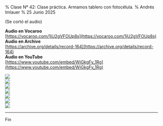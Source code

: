 % Clase Nº 42: Clase práctica. Armamos tablero con fotocélula.
% Andrés Imlauer
% 25 Junio 2025

(Se cortó el audio)    
    
**Audio en Vocaroo**    
[https://vocaroo.com/1jU2gVFOUp8s](https://vocaroo.com/1jU2gVFOUp8s)    
**Audio en Archive**    
[https://archive.org/details/record-164](https://archive.org/details/record-164)    
**Audio en YouTube**    
[https://www.youtube.com/embed/WiGkgFy_1Rg](https://www.youtube.com/embed/WiGkgFy_1Rg)    
    
![](https://blogger.googleusercontent.com/img/b/R29vZ2xl/AVvXsEis_T31YlKVBdeIikaXZxgr43CTgWQOMRSBQc2M7CbJvcqqbySmYizBvPIJWkI2YWX42j-cAIJEJozDJ_AfUw3PjAaU0Y21189Dk0KQQFrtf5eAppQGl7hiCGiTEDh7TQ0_3BQ8wJeM7_hsQJW2hU2QvPYSi_Uw5pG_LbeEIvsGHjUsGxHJjc2BcDNbgv4/s4160/IMG_20250624_201423579.jpg)    
![](https://blogger.googleusercontent.com/img/b/R29vZ2xl/AVvXsEgec1Tb7cAHNYSU49SdUtlOGGjwUd5pKseYBP16boPZphNgr52W_g04AMCAvYvCME8NO5BEuF1Y6D8KBUhxGVHHi7FhsK_KAxZTx_vCK805vaRKV1VPv8gSiXkvzriJ7CgtOaOkbG5WK0dH98jCgz1e66ge6ZTSUU7g0jeg6RqZr8kC44T64yS62CEkoYc/s4160/IMG_20250624_201035822.jpg)    
![](https://blogger.googleusercontent.com/img/b/R29vZ2xl/AVvXsEiomxIr7icnIqCdldavvx_9Fj61n73DIiegt_Lf5usvgbFjoGCruaG2UW6tsGgSlGZ3RmVSIU-qMx45QaRZ9vDGWIvPArxc2gLVYT35M1w8ACWpvF3bZ0rZ6415SNZnm2pR3Qr5w-vFE9I9mtpNN0YkhtRpHdVEEOmiEUWsJs5PzSBrMNRA5Dh8uiZDtoE/s4160/IMG_20250624_200840915.jpg)    
![](https://blogger.googleusercontent.com/img/b/R29vZ2xl/AVvXsEhulDHy2cJWOaZnil2OUsWYMMchQDm9Cjarmj3mq9cqJ5WskcNccIZqkIgkkmOgZuYmh38dmENOrcI9IOsTiW4ggjm9EyRBAfNOwWcNHkxK0pDWrebO6ImwCdj7CjFHqxoz00AGewJD7EVmuqNimkeuaN0V9Fk3dOlQvaiYF7U-Z_Ba1yMX7Y8Q4SEp4g8/s4160/IMG_20250624_200829137.jpg)    
![](https://blogger.googleusercontent.com/img/b/R29vZ2xl/AVvXsEjP9FJEc6tTjK_oWK8gjBx2BLlAJ5DiY6Gi15Qgbot4H6zSXH4MCe6WpZe7TgnBll_Q36kmdT7oMhqNHWf26iyzYNEkPoWJTeaNA6H7k8ge0VGwD_lyX9aeukyM_scPxd9PEd17151Rvua8gGiGwcBSi_TOSi9uWBfcIrDxIsIA4aSg-zV4og7D2F_4p-4/s4160/IMG_20250624_192705593.jpg)    
![](https://blogger.googleusercontent.com/img/b/R29vZ2xl/AVvXsEijI7TilF6nf9mS6RVAVO8Mu-H3V43MqCeiTBonKFhimWYKmKj5zGv3ByxAUv9EGOoryMY4V_9ZRbia0NGbJ5LnWPVJ_HLxHDv9Gs8cSKzQit2q_w8SZU9VRXh07gdxCyKMV-Fok2Qx018m4bEWTqRQVxQrRY8u4tW6NgO0BMdIQFz8-ITjXloiK-4njFY/s4160/IMG_20250624_192703831.jpg)    
![](https://blogger.googleusercontent.com/img/b/R29vZ2xl/AVvXsEgpm97oHlAJbKJXFbrBh3jZHK0bmhJLLT6NKNW8t-tQEAvTyUeWBJfWwmlpJMUf4yrCSEwO3FCdw5bEDsYDjfbri6iNNDZhKA-qwgt52XWkpMv4OVHY6p-fw34yevWzaWZDZI5wyf03qfaaS-ZYJVR8MIURZottVg-d1GI5IclIy_TzlByBcVZf7Ef7RPk/s4160/IMG_20250624_192700446.jpg)    
    
---

Fin
